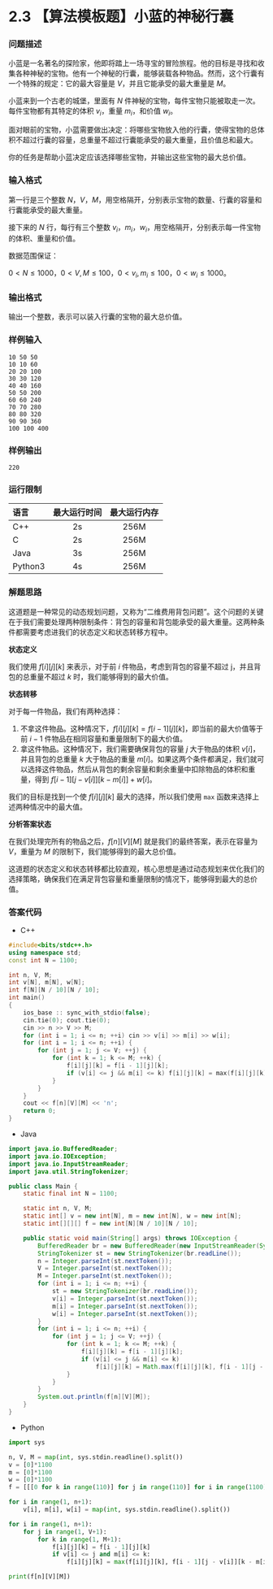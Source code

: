 # 2.3 【算法模板题】小蓝的神秘行囊

### 问题描述

小蓝是一名著名的探险家，他即将踏上一场寻宝的冒险旅程。他的目标是寻找和收集各种神秘的宝物。他有一个神秘的行囊，能够装载各种物品。然而，这个行囊有一个特殊的规定：它的最大容量是 $V$，并且它能承受的最大重量是 $M$。

小蓝来到一个古老的城堡，里面有 $N$ 件神秘的宝物，每件宝物只能被取走一次。每件宝物都有其特定的体积 $v_i$​，重量 $m_i$​，和价值 $w_i$​。

面对眼前的宝物，小蓝需要做出决定：将哪些宝物放入他的行囊，使得宝物的总体积不超过行囊的容量，总重量不超过行囊能承受的最大重量，且价值总和最大。

你的任务是帮助小蓝决定应该选择哪些宝物，并输出这些宝物的最大总价值。

### 输入格式

第一行是三个整数 $N，V，M$，用空格隔开，分别表示宝物的数量、行囊的容量和行囊能承受的最大重量。

接下来的 $N$ 行，每行有三个整数 $v_i​，m_i​，w_i$​，用空格隔开，分别表示每一件宝物的体积、重量和价值。

数据范围保证：

$0<N≤1000​，0<V,M≤100​，0<v_i​,m_i​≤100​，0<w_i​≤1000$​。

### 输出格式

输出一个整数，表示可以装入行囊的宝物的最大总价值。

### 样例输入

```text
10 50 50
10 10 60
20 20 100
30 30 120
40 40 160
50 50 200
60 60 240
70 70 280
80 80 320
90 90 360
100 100 400
```

### 样例输出

```text
220
```

### 运行限制

| 语言      | 最大运行时间 | 最大运行内存 |
| :------ | :----: | :----: |
| C++     |   2s   |  256M  |
| C       |   2s   |  256M  |
| Java    |   3s   |  256M  |
| Python3 |   4s   |  256M  |

### 解题思路

这道题是一种常见的动态规划问题，又称为“二维费用背包问题”。这个问题的关键在于我们需要处理两种限制条件：背包的容量和背包能承受的最大重量。这两种条件都需要考虑进我们的状态定义和状态转移方程中。

**状态定义**

我们使用 $f[i][j][k]$ 来表示，对于前 $i$ 件物品，考虑到背包的容量不超过 j，并且背包的总重量不超过 $k$ 时，我们能够得到的最大价值。

**状态转移**

对于每一件物品，我们有两种选择：

1. 不拿这件物品。这种情况下，$f[i][j][k]=f[i−1][j][k]$，即当前的最大价值等于前 $i−1$ 件物品在相同容量和重量限制下的最大价值。
2. 拿这件物品。这种情况下，我们需要确保背包的容量 $j$ 大于物品的体积 $v[i]$，并且背包的总重量 $k$ 大于物品的重量 $m[i]$。如果这两个条件都满足，我们就可以选择这件物品，然后从背包的剩余容量和剩余重量中扣除物品的体积和重量，得到 $f[i−1][j−v[i]][k−m[i]]+w[i]$。

我们的目标是找到一个使 $f[i][j][k]$ 最大的选择，所以我们使用 `max` 函数来选择上述两种情况中的最大值。

**分析答案状态**

在我们处理完所有的物品之后，$f[n][V][M]$ 就是我们的最终答案，表示在容量为 $V$，重量为 $M$ 的限制下，我们能够得到的最大总价值。

这道题的状态定义和状态转移都比较直观，核心思想是通过动态规划来优化我们的选择策略，确保我们在满足背包容量和重量限制的情况下，能够得到最大的总价值。

### 答案代码

* C++

```cpp
#include<bits/stdc++.h>
using namespace std;
const int N = 1100;

int n, V, M;
int v[N], m[N], w[N];
int f[N][N / 10][N / 10];
int main()
{
    ios_base :: sync_with_stdio(false);
    cin.tie(0); cout.tie(0);
    cin >> n >> V >> M;
    for (int i = 1; i <= n; ++i) cin >> v[i] >> m[i] >> w[i];
    for (int i = 1; i <= n; ++i) {
        for (int j = 1; j <= V; ++j) {
            for (int k = 1; k <= M; ++k) {
                f[i][j][k] = f[i - 1][j][k];
                if (v[i] <= j && m[i] <= k) f[i][j][k] = max(f[i][j][k], f[i - 1][j - v[i]][k - m[i]] + w[i]);
            }
        }
    }
    cout << f[n][V][M] << 'n';
    return 0;
}
```

* Java

```java
import java.io.BufferedReader;
import java.io.IOException;
import java.io.InputStreamReader;
import java.util.StringTokenizer;

public class Main {
    static final int N = 1100;

    static int n, V, M;
    static int[] v = new int[N], m = new int[N], w = new int[N];
    static int[][][] f = new int[N][N / 10][N / 10];

    public static void main(String[] args) throws IOException {
        BufferedReader br = new BufferedReader(new InputStreamReader(System.in));
        StringTokenizer st = new StringTokenizer(br.readLine());
        n = Integer.parseInt(st.nextToken());
        V = Integer.parseInt(st.nextToken());
        M = Integer.parseInt(st.nextToken());
        for (int i = 1; i <= n; ++i) {
            st = new StringTokenizer(br.readLine());
            v[i] = Integer.parseInt(st.nextToken());
            m[i] = Integer.parseInt(st.nextToken());
            w[i] = Integer.parseInt(st.nextToken());
        }
        for (int i = 1; i <= n; ++i) {
            for (int j = 1; j <= V; ++j) {
                for (int k = 1; k <= M; ++k) {
                    f[i][j][k] = f[i - 1][j][k];
                    if (v[i] <= j && m[i] <= k)
                        f[i][j][k] = Math.max(f[i][j][k], f[i - 1][j - v[i]][k - m[i]] + w[i]);
                }
            }
        }
        System.out.println(f[n][V][M]);
    }
}
```

* Python

```python
import sys

n, V, M = map(int, sys.stdin.readline().split())
v = [0]*1100
m = [0]*1100
w = [0]*1100
f = [[[0 for k in range(110)] for j in range(110)] for i in range(1100)]

for i in range(1, n+1):
    v[i], m[i], w[i] = map(int, sys.stdin.readline().split())

for i in range(1, n+1):
    for j in range(1, V+1):
        for k in range(1, M+1):
            f[i][j][k] = f[i - 1][j][k]
            if v[i] <= j and m[i] <= k:
                f[i][j][k] = max(f[i][j][k], f[i - 1][j - v[i]][k - m[i]] + w[i])

print(f[n][V][M])
```
